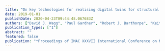 ```yaml
---
title: "On key technologies for realising digital twins for structural dynamics applications"
date: 2019-01-01
publishDate: 2020-04-23T09:44:48.067683Z
authors: ["David J. Wagg", "Paul Gardner", "Robert J. Barthorpe", "Keith Worden"]
publication_types: ["1"]
abstract: ""
featured: false
publication: "*Proceedings of IMAC XXXVII International Conference on Modal Analysis*"
---
```


